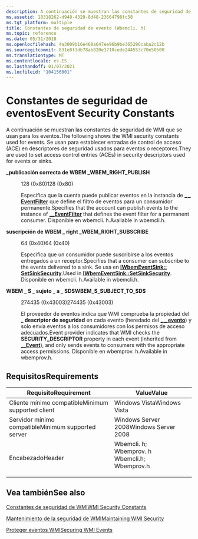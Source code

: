 ```yaml
---
description: A continuación se muestran las constantes de seguridad de WMI que se usan para los eventos. Se usan para establecer entradas de control de acceso (ACE) en descriptores de seguridad usados para eventos o receptores.
ms.assetid: 18318262-d948-4329-8d48-23664798fc58
ms.tgt_platform: multiple
title: Constantes de seguridad de evento (Wbemcli. h)
ms.topic: reference
ms.date: 05/31/2018
ms.openlocfilehash: 4a3009b16e468a647ee96b9be365286caba2c12b
ms.sourcegitcommit: 831e8f3db78ab820e1710cede244553c70e50500
ms.translationtype: MT
ms.contentlocale: es-ES
ms.lasthandoff: 01/07/2021
ms.locfileid: "104156001"
---
```

# <a name="event-security-constants"></a><span data-ttu-id="ddb5b-104">Constantes de seguridad de eventos</span><span class="sxs-lookup"><span data-stu-id="ddb5b-104">Event Security Constants</span></span>

<span data-ttu-id="ddb5b-105">A continuación se muestran las constantes de seguridad de WMI que se usan para los eventos.</span><span class="sxs-lookup"><span data-stu-id="ddb5b-105">The following shows the WMI security constants used for events.</span></span> <span data-ttu-id="ddb5b-106">Se usan para establecer entradas de control de acceso (ACE) en descriptores de seguridad usados para eventos o receptores.</span><span class="sxs-lookup"><span data-stu-id="ddb5b-106">They are used to set access control entries (ACEs) in security descriptors used for events or sinks.</span></span>

<dl> <dt>

<span data-ttu-id="ddb5b-107"><span id="WBEM_RIGHT_PUBLISH"></span><span id="wbem_right_publish"></span>**\_publicación correcta de WBEM \_**</span><span class="sxs-lookup"><span data-stu-id="ddb5b-107"><span id="WBEM_RIGHT_PUBLISH"></span><span id="wbem_right_publish"></span>**WBEM\_RIGHT\_PUBLISH**</span></span>
</dt> <dd> <dl> <dt>

<span data-ttu-id="ddb5b-108">128 (0x80)</span><span class="sxs-lookup"><span data-stu-id="ddb5b-108">128 (0x80)</span></span>
</dt> <dt>



<span data-ttu-id="ddb5b-109">Especifica que la cuenta puede publicar eventos en la instancia de [**\_ \_ EventFilter**](--eventfilter.md) que define el filtro de eventos para un consumidor permanente.</span><span class="sxs-lookup"><span data-stu-id="ddb5b-109">Specifies that the account can publish events to the instance of [**\_\_EventFilter**](--eventfilter.md) that defines the event filter for a permanent consumer.</span></span> <span data-ttu-id="ddb5b-110">Disponible en wbemcli. h.</span><span class="sxs-lookup"><span data-stu-id="ddb5b-110">Available in wbemcli.h.</span></span>


</dt> </dl> </dd> <dt>

<span data-ttu-id="ddb5b-111"><span id="WBEM_RIGHT_SUBSCRIBE"></span><span id="wbem_right_subscribe"></span>**suscripción de WBEM \_ right \_**</span><span class="sxs-lookup"><span data-stu-id="ddb5b-111"><span id="WBEM_RIGHT_SUBSCRIBE"></span><span id="wbem_right_subscribe"></span>**WBEM\_RIGHT\_SUBSCRIBE**</span></span>
</dt> <dd> <dl> <dt>

<span data-ttu-id="ddb5b-112">64 (0x40)</span><span class="sxs-lookup"><span data-stu-id="ddb5b-112">64 (0x40)</span></span>
</dt> <dt>



<span data-ttu-id="ddb5b-113">Especifica que un consumidor puede suscribirse a los eventos entregados a un receptor.</span><span class="sxs-lookup"><span data-stu-id="ddb5b-113">Specifies that a consumer can subscribe to the events delivered to a sink.</span></span> <span data-ttu-id="ddb5b-114">Se usa en [**IWbemEventSink:: SetSinkSecurity**](/windows/desktop/api/Wbemprov/nf-wbemprov-iwbemeventsink-setsinksecurity).</span><span class="sxs-lookup"><span data-stu-id="ddb5b-114">Used in [**IWbemEventSink::SetSinkSecurity**](/windows/desktop/api/Wbemprov/nf-wbemprov-iwbemeventsink-setsinksecurity).</span></span> <span data-ttu-id="ddb5b-115">Disponible en wbemcli. h.</span><span class="sxs-lookup"><span data-stu-id="ddb5b-115">Available in wbemcli.h.</span></span>


</dt> </dl> </dd> <dt>

<span data-ttu-id="ddb5b-116"><span id="WBEM_S_SUBJECT_TO_SDS"></span><span id="wbem_s_subject_to_sds"></span>**WBEM \_ S \_ sujeto \_ a \_ SDS**</span><span class="sxs-lookup"><span data-stu-id="ddb5b-116"><span id="WBEM_S_SUBJECT_TO_SDS"></span><span id="wbem_s_subject_to_sds"></span>**WBEM\_S\_SUBJECT\_TO\_SDS**</span></span>
</dt> <dd> <dl> <dt>

<span data-ttu-id="ddb5b-117">274435 (0x43003)</span><span class="sxs-lookup"><span data-stu-id="ddb5b-117">274435 (0x43003)</span></span>
</dt> <dt>



<span data-ttu-id="ddb5b-118">El proveedor de eventos indica que WMI comprueba la propiedad del **\_ descriptor de seguridad** en cada evento (heredado del [**\_ \_ evento**](--event.md)) y solo envía eventos a los consumidores con los permisos de acceso adecuados.</span><span class="sxs-lookup"><span data-stu-id="ddb5b-118">Event provider indicates that WMI checks the **SECURITY\_DESCRIPTOR** property in each event (inherited from [**\_\_Event**](--event.md)), and only sends events to consumers with the appropriate access permissions.</span></span> <span data-ttu-id="ddb5b-119">Disponible en wbemprov. h.</span><span class="sxs-lookup"><span data-stu-id="ddb5b-119">Available in wbemprov.h.</span></span>


</dt> </dl> </dd> </dl>

## <a name="requirements"></a><span data-ttu-id="ddb5b-120">Requisitos</span><span class="sxs-lookup"><span data-stu-id="ddb5b-120">Requirements</span></span>



| <span data-ttu-id="ddb5b-121">Requisito</span><span class="sxs-lookup"><span data-stu-id="ddb5b-121">Requirement</span></span> | <span data-ttu-id="ddb5b-122">Value</span><span class="sxs-lookup"><span data-stu-id="ddb5b-122">Value</span></span> |
|-------------------------------------|--------------------------------------------------------------------------------------------------------------------------------------------------------|
| <span data-ttu-id="ddb5b-123">Cliente mínimo compatible</span><span class="sxs-lookup"><span data-stu-id="ddb5b-123">Minimum supported client</span></span><br/> | <span data-ttu-id="ddb5b-124">Windows Vista</span><span class="sxs-lookup"><span data-stu-id="ddb5b-124">Windows Vista</span></span><br/>                                                                                                                               |
| <span data-ttu-id="ddb5b-125">Servidor mínimo compatible</span><span class="sxs-lookup"><span data-stu-id="ddb5b-125">Minimum supported server</span></span><br/> | <span data-ttu-id="ddb5b-126">Windows Server 2008</span><span class="sxs-lookup"><span data-stu-id="ddb5b-126">Windows Server 2008</span></span><br/>                                                                                                                         |
| <span data-ttu-id="ddb5b-127">Encabezado</span><span class="sxs-lookup"><span data-stu-id="ddb5b-127">Header</span></span><br/>                   | <dl> <span data-ttu-id="ddb5b-128"><dt>Wbemcli. h; </dt> <dt>Wbemprov. h</dt></span><span class="sxs-lookup"><span data-stu-id="ddb5b-128"><dt>Wbemcli.h; </dt> <dt>Wbemprov.h</dt></span></span> </dl> |



## <a name="see-also"></a><span data-ttu-id="ddb5b-129">Vea también</span><span class="sxs-lookup"><span data-stu-id="ddb5b-129">See also</span></span>

<dl> <dt>

[<span data-ttu-id="ddb5b-130">Constantes de seguridad de WMI</span><span class="sxs-lookup"><span data-stu-id="ddb5b-130">WMI Security Constants</span></span>](wmi-security-constants.md)
</dt> <dt>

[<span data-ttu-id="ddb5b-131">Mantenimiento de la seguridad de WMI</span><span class="sxs-lookup"><span data-stu-id="ddb5b-131">Maintaining WMI Security</span></span>](maintaining-wmi-security.md)
</dt> <dt>

[<span data-ttu-id="ddb5b-132">Proteger eventos WMI</span><span class="sxs-lookup"><span data-stu-id="ddb5b-132">Securing WMI Events</span></span>](securing-wmi-events.md)
</dt> </dl>

 

 





